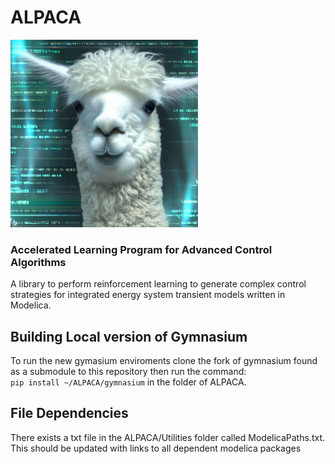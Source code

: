 # ALPACA 

<img src="https://github.com/acrigby/ALPACA/blob/main/Utilities/ALPACA.jpeg" width="300"  class="center"/>


### Accelerated Learning Program for Advanced Control Algorithms 

A library to perform reinforcement learning to generate complex control strategies for integrated energy system transient models written in Modelica.

## Building Local version of Gymnasium
To run the new gymasium enviroments clone the fork of gymnasium found as a submodule to this repository then run the command:
<br>`pip install ~/ALPACA/gymnasium`
in the folder of ALPACA.

## File Dependencies
There exists a txt file in the ALPACA/Utilities folder called ModelicaPaths.txt. This should be updated with links to all dependent modelica packages

